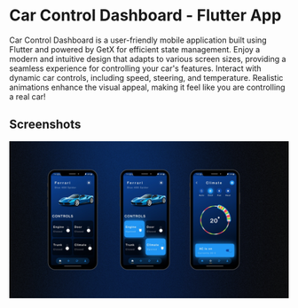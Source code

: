 # Car Control Dashboard - Flutter App

Car Control Dashboard is a user-friendly mobile application built using Flutter and powered by GetX for efficient state management. Enjoy a modern and intuitive design that adapts to various screen sizes, providing a seamless experience for controlling your car's features. Interact with dynamic car controls, including speed, steering, and temperature. Realistic animations enhance the visual appeal, making it feel like you are controlling a real car!
## Screenshots
<img src="./ui.png">








